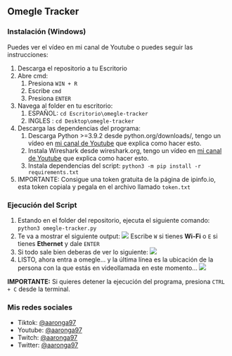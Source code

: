 ## Omegle Tracker

### Instalación (Windows)
Puedes ver el vídeo en mi canal de Youtube o puedes seguir las instrucciones:
1. Descarga el repositorio a tu Escritorio
2. Abre cmd:
   1. Presiona `WIN + R`
   2. Escribe `cmd`
   3. Presiona `ENTER`
3. Navega al folder en tu escritorio:   
   1. ESPAÑOL: `cd Escritorio\omegle-tracker`
   2. INGLES : `cd Desktop\omegle-tracker`
4. Descarga las dependencias del programa:
   1. Descarga Python >=3.9.2 desde python.org/downloads/, tengo un vídeo en [mi canal de Youtube](https://www.youtube.com/c/aaronga97) que explica como hacer esto.
   2. Instala Wireshark desde wireshark.org, tengo un vídeo en [mi canal de Youtube](https://www.youtube.com/c/aaronga97) que explica como hacer esto.
   3. Instala dependencias del script: `python3 -m pip install -r requirements.txt`
5. IMPORTANTE: Consigue una token gratuita de la página de ipinfo.io, esta token copiala y pegala en el archivo llamado `token.txt`

### Ejecución del Script
1. Estando en el folder del repositorio, ejecuta el siguiente comando: `python3 omegle-tracker.py`
2. Te va a mostrar el siguiente output: ![](https://i.imgur.com/uYhHfKe.png) Escribe `W` si tienes **Wi-Fi** o `E` si tienes **Ethernet** y dale `ENTER`
3. Si todo sale bien deberas de ver lo siguiente: ![](https://i.imgur.com/CXm8tnU.png)
4. LISTO, ahora entra a omegle... y la última línea es la ubicación de la persona con la que estás en videollamada en este momento...
![](https://i.imgur.com/WvZ8nNR.png)

**IMPORTANTE:** Si quieres detener la ejecución del programa, presiona `CTRL + C` desde la terminal.

### Mis redes sociales
 - Tiktok: [@aaronga97](https://www.tiktok.com/@aaronga97)   
 - Youtube: [@aaronga97](https://www.youtube.com/c/aaronga97)   
 - Twitch: [@aaronga97](https://www.twitch.tv/aaronga97)   
 - Twitter: [@aaronga97](https://twitter.com/aaronga97)